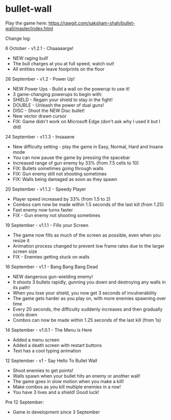 # bullet-wall

Play the game here: https://rawgit.com/saksham-shah/bullet-wall/master/index.html

Change log:

6 October - v1.2.1 - Chaaaaarge!

* NEW raging bull!
* The bull charges at you at full speed, watch out!
* All entities now leave footprints on the floor

26 September - v1.2 - Power Up!

* NEW Power Ups - Build a wall on the powerup to use it!
* 3 game-changing powerups to begin with:
* SHIELD - Regain your shield to stay in the fight!
* DOUBLE - Unleash the power of dual guns!
* DISC - Shoot the NEW Disc bullet!
* New vector drawn cursor
* FIX: Game didn't work on Microsoft Edge (don't ask why I used it but I did)

24 September - v1.1.3 - Insaaane

* New difficulty setting - play the game in Easy, Normal, Hard and Insane mode
* You can now pause the game by pressing the spacebar
* Increased range of gun enemy by 33% (from 7.5 cells to 10)
* FIX: Bullets sometimes going through walls
* FIX: Gun enemy still not shooting sometimes
* FIX: Walls being damaged as soon as they spawn

20 September - v1.1.2 - Speedy Player

* Player speed increased by 33% (from 1.5 to 2)
* Combos cam now be made within 1.5 seconds of the last kill (from 1.25)
* Fast enemy now turns faster
* FIX - Gun enemy not shooting sometimes

19 September - v1.1.1 - Fills your Screen

* The game now fills as much of the screen as possible, even when you resize it
* Animation process changed to prevent low frame rates due to the larger screen size
* FIX - Enemies getting stuck on walls

16 September - v1.1 - Bang Bang Bang Dead

* NEW dangerous gun-wielding enemy!
* It shoots 3 bullets rapidly, gunning you down and destroying any walls in its path!
* When you lose your shield, you now get 3 seconds of invulnerability
* The game gets harder as you play on, with more enemies spawning over time
* Every 20 seconds, the difficulty suddenly increases and then gradually cools down
* Combos can now be made within 1.25 seconds of the last kill (from 1s)

14 September - v1.0.1 - The Menu is Here

* Added a menu screen
* Added a death screen with restart buttons
* Text has a cool typing animation

12 September - v1 - Say Hello To Bullet Wall

* Shoot enemies to get points!
* Walls spawn when your bullet hits an enemy or another wall!
* The game goes in slow motion when you make a kill!
* Make combos as you kill multiple enemies in a row!
* You have 3 lives and a shield! Good luck!

Pre 12 September:

* Game in development since 3 September
